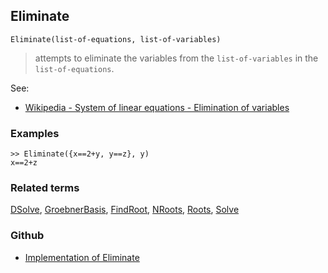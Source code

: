 ## Eliminate 

```
Eliminate(list-of-equations, list-of-variables)
```

> attempts to eliminate the variables from the `list-of-variables` in the `list-of-equations`.

See:

* [Wikipedia - System of linear equations - Elimination of variables](http://en.wikipedia.org/wiki/System_of_linear_equations#Elimination_of_variables)
 
### Examples

```
>> Eliminate({x==2+y, y==z}, y)
x==2+z
```

### Related terms
[DSolve](DSolve.md), [GroebnerBasis](GroebnerBasis.md), [FindRoot](FindRoot.md), [NRoots](NRoots.md), [Roots](Roots.md),  [Solve](Solve.md)

### Github

* [Implementation of Eliminate](https://github.com/axkr/symja_android_library/blob/master/symja_android_library/matheclipse-core/src/main/java/org/matheclipse/core/reflection/system/Eliminate.java#L66) 
